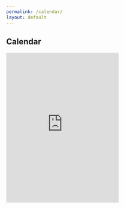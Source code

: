 ```yaml
---
permalink: /calendar/
layout: default
---
```


## Calendar

<div class="container py-3">
    <iframe src="https://calendar.google.com/calendar/embed?title=The%20Well%20Church&amp;showNav=0&amp;showPrint=0&amp;showCalendars=0&amp;showTz=0&amp;mode=AGENDA&amp;height=400&amp;wkst=1&amp;bgcolor=%23FFFFFF&amp;src=thewelllakestevens%40gmail.com&amp;color=%231B887A&amp;ctz=America%2FLos_Angeles" style="border-width:0" width="300" height="400" frameborder="0" scrolling="no"></iframe>
</div>
  